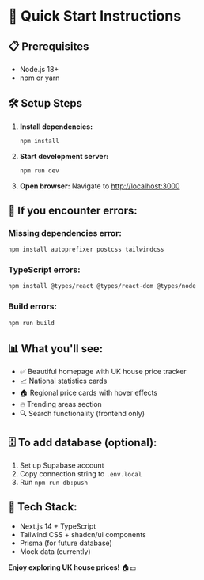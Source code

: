 # 🚀 Quick Start Instructions

## 📋 Prerequisites

- Node.js 18+
- npm or yarn

## 🛠️ Setup Steps

1. **Install dependencies:**

   ```bash
   npm install
   ```

2. **Start development server:**

   ```bash
   npm run dev
   ```

3. **Open browser:**
   Navigate to [http://localhost:3000](http://localhost:3000)

## 🔧 If you encounter errors:

### Missing dependencies error:

```bash
npm install autoprefixer postcss tailwindcss
```

### TypeScript errors:

```bash
npm install @types/react @types/react-dom @types/node
```

### Build errors:

```bash
npm run build
```

## 📊 What you'll see:

- ✅ Beautiful homepage with UK house price tracker
- 📈 National statistics cards
- 🏠 Regional price cards with hover effects
- 🔥 Trending areas section
- 🔍 Search functionality (frontend only)

## 🗄️ To add database (optional):

1. Set up Supabase account
2. Copy connection string to `.env.local`
3. Run `npm run db:push`

## 🎨 Tech Stack:

- Next.js 14 + TypeScript
- Tailwind CSS + shadcn/ui components
- Prisma (for future database)
- Mock data (currently)

**Enjoy exploring UK house prices!** 🏠💷
